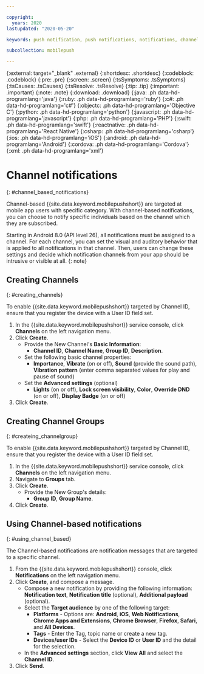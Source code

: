 ```yaml
---

copyright:
  years: 2020
lastupdated: "2020-05-20"

keywords: push notification, push notifications, notifications, channel, channel group, channel id

subcollection: mobilepush

---
```


{:external: target="_blank" .external}
{:shortdesc: .shortdesc}
{:codeblock: .codeblock}
{:pre: .pre}
{:screen: .screen}
{:tsSymptoms: .tsSymptoms}
{:tsCauses: .tsCauses}
{:tsResolve: .tsResolve}
{:tip: .tip}
{:important: .important}
{:note: .note}
{:download: .download}
{:java: .ph data-hd-programlang='java'}
{:ruby: .ph data-hd-programlang='ruby'}
{:c#: .ph data-hd-programlang='c#'}
{:objectc: .ph data-hd-programlang='Objective C'}
{:python: .ph data-hd-programlang='python'}
{:javascript: .ph data-hd-programlang='javascript'}
{:php: .ph data-hd-programlang='PHP'}
{:swift: .ph data-hd-programlang='swift'}
{:reactnative: .ph data-hd-programlang='React Native'}
{:csharp: .ph data-hd-programlang='csharp'}
{:ios: .ph data-hd-programlang='iOS'}
{:android: .ph data-hd-programlang='Android'}
{:cordova: .ph data-hd-programlang='Cordova'}
{:xml: .ph data-hd-programlang='xml'}

# Channel notifications
{: #channel_based_notifications}

Channel-based {{site.data.keyword.mobilepushshort}} are targeted at mobile app users with specific category. With channel-based notifications, you can choose to notify specific individuals based on the channel which they are subscribed.

Starting in Android 8.0 (API level 26), all notifications must be assigned to a channel. For each channel, you can set the visual and auditory behavior that is applied to all notifications in that channel. Then, users can change these settings and decide which notification channels from your app should be intrusive or visible at all.
{: note}

## Creating Channels
{: #creating_channels}

To enable {{site.data.keyword.mobilepushshort}} targeted by Channel ID, ensure that you register the device with a User ID field set.     

1. In the {{site.data.keyword.mobilepushshort}} service console, click **Channels** on the left navigation menu.
1. Click **Create**.
   - Provide the New Channel's **Basic Information**:
      - **Channel ID**, **Channel Name**, **Group ID**, **Description**.
   - Set the following basic channel properties:
      - **Importance**, **Vibrate** (on or off), **Sound** (provide the sound path), **Vibration pattern** (enter comma separated values for play and pause of sound)
   - Set the **Advanced settings** (optional)
      - **Lights** (on or off), **Lock screen visibility**, **Color**, **Override DND** (on or off), **Display Badge** (on or off)
1. Click **Create**.

## Creating Channel Groups
{: #createing_channelgroup}

To enable {{site.data.keyword.mobilepushshort}} targeted by Channel ID, ensure that you register the device with a User ID field set.     

1. In the {{site.data.keyword.mobilepushshort}} service console, click **Channels** on the left navigation menu.
1. Navigate to **Groups** tab.
1. Click **Create**.
   - Provide the New Group's details:
      - **Group ID**, **Group Name**.
1. Click **Create**.

## Using Channel-based notifications
{: #using_channel_based}

The Channel-based notifications are notification messages that are targeted to a specific channel.

1. From the {{site.data.keyword.mobilepushshort}} console, click **Notifications** on the left navigation menu.
1. Click **Create**, and compose a message.
   - Compose a new notification by providing the following information: **Notification text**, **Notification title** (optional), **Additional payload** (optional).
   - Select the **Target audience** by one of the following target:
      - **Platforms** - Options are: **Android**, **iOS**, **Web Notifications**, **Chrome Apps and Extensions**, **Chrome Browser**, **Firefox**, **Safari**, and **All Devices**.
      - **Tags** - Enter the Tag, topic name or create a new tag.
      - **Devices/user IDs** - Select the **Device ID** or **User ID** and the detail for the selection.
   - In the **Advanced settings** section, click **View All** and select the **Channel ID**.
1. Click **Send**.
